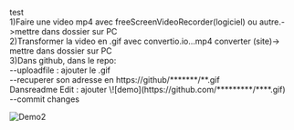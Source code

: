 <p> test <br>
  1)Faire une video mp4 avec freeScreenVideoRecorder(logiciel)  ou autre.->mettre dans dossier sur PC <br>
 2)Transformer la video en .gif avec convertio.io...mp4 converter (site)-> mettre dans dossier sur PC <br>
 3)Dans github, dans le repo: <br>
 --uploadfile : ajouter le .gif <br>
 --recuperer son adresse en https://github/*******/**.gif <br>
   Dansreadme Edit : ajouter \![demo](https://github.com/*********/****.gif) <br>
 --commit changes <br>
</p>

![Demo2](https://github.com/legrandflo/test/blob/master/2018-04-25-at-18-53-25.gif)
